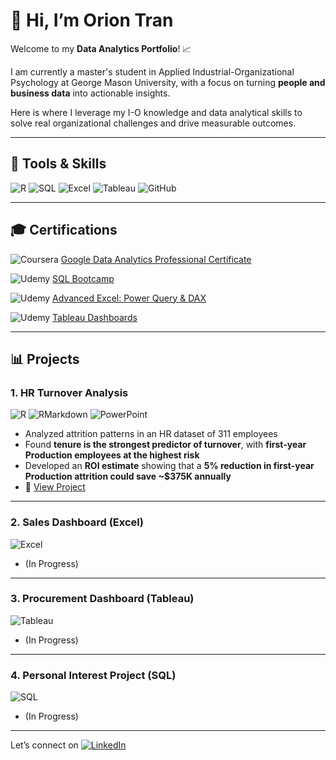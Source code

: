 # 👋 Hi, I’m Orion Tran

Welcome to my **Data Analytics Portfolio**!  📈

I am currently a master's student in Applied Industrial-Organizational Psychology at George Mason University, with a focus on turning **people and business data** into actionable insights.  

Here is where I leverage my I-O knowledge and data analytical skills to solve real organizational challenges and drive measurable outcomes.

---

## 🔧 Tools & Skills  
![R](https://img.shields.io/badge/R-276DC3?logo=r&logoColor=white)  ![SQL](https://img.shields.io/badge/SQL-4479A1?logo=postgresql&logoColor=white)  ![Excel](https://img.shields.io/badge/Excel-217346?logo=microsoft-excel&logoColor=white)  ![Tableau](https://img.shields.io/badge/Tableau-E97627?logo=tableau&logoColor=white)  ![GitHub](https://img.shields.io/badge/GitHub-181717?logo=github&logoColor=white)  

---

## 🎓 Certifications  
![Coursera](https://img.shields.io/badge/-Coursera-0056D2?logo=coursera&logoColor=white)  [Google Data Analytics Professional Certificate](https://www.coursera.org/account/accomplishments/specialization/3A580RUDIHU5)  

![Udemy](https://img.shields.io/badge/-Udemy-A435F0?logo=udemy&logoColor=white)  [SQL Bootcamp](https://www.udemy.com/certificate/UC-be623841-1685-4ee5-a1ed-59ffdf3ab659/)  

![Udemy](https://img.shields.io/badge/-Udemy-A435F0?logo=udemy&logoColor=white)  [Advanced Excel: Power Query & DAX](https://www.udemy.com/certificate/UC-99c6589a-319b-4fe6-8296-e0d0db205db9/)  

![Udemy](https://img.shields.io/badge/-Udemy-A435F0?logo=udemy&logoColor=white)  [Tableau Dashboards](https://www.udemy.com/certificate/UC-daebe878-aadc-4243-988b-ad48e93e7454/)  

---

## 📊 Projects  

### 1. HR Turnover Analysis  
![R](https://img.shields.io/badge/R-276DC3?logo=r&logoColor=white)  ![RMarkdown](https://img.shields.io/badge/RMarkdown-276DC3?logo=rstudio&logoColor=white)  ![PowerPoint](https://img.shields.io/badge/PowerPoint-B7472A?logo=microsoft-powerpoint&logoColor=white)  

- Analyzed attrition patterns in an HR dataset of 311 employees  
- Found **tenure is the strongest predictor of turnover**, with **first-year Production employees at the highest risk**  
- Developed an **ROI estimate** showing that a **5% reduction in first-year Production attrition could save ~$375K annually**  
- 📂 [View Project](./Project_1_HR_Attrition)  

---

### 2. Sales Dashboard (Excel) 
![Excel](https://img.shields.io/badge/Excel-217346?logo=microsoft-excel&logoColor=white)
- (In Progress)

---

### 3. Procurement Dashboard (Tableau) 
![Tableau](https://img.shields.io/badge/Tableau-E97627?logo=tableau&logoColor=white)
- (In Progress)

---

### 4. Personal Interest Project (SQL) 
![SQL](https://img.shields.io/badge/SQL-4479A1?logo=postgresql&logoColor=white)
- (In Progress)
 
---

Let’s connect on [![LinkedIn](https://img.shields.io/badge/LinkedIn-0A66C2?logo=linkedin&logoColor=white)](https://www.linkedin.com/in/orion-t)
